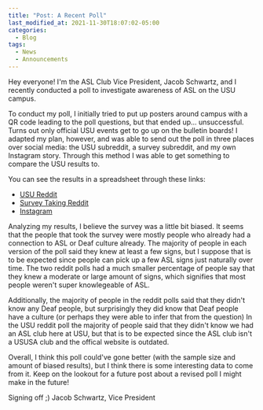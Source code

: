 ```yaml
---
title: "Post: A Recent Poll"
last_modified_at: 2021-11-30T18:07:02-05:00
categories:
  - Blog
tags:
  - News
  - Announcements
---
```

Hey everyone!
I'm the ASL Club Vice President, Jacob Schwartz, and I recently conducted a poll to investigate awareness of ASL on the USU campus.

To conduct my poll, I initially tried to put up posters around campus with a QR code leading to the poll questions, but that ended up... unsuccessful. Turns out only official USU events get to go up on the bulletin boards!
I adapted my plan, however, and was able to send out the poll in three places over social media: the USU subreddit, a survey subreddit, and my own Instagram story.
Through this method I was able to get something to compare the USU results to.

You can see the results in a spreadsheet through these links:
* [USU Reddit](https://docs.google.com/spreadsheets/d/1d4jbxXYkqkgNbxNelpL5EOmeSIyf_jG0RKIiGEly-cA/edit?usp=sharing)
* [Survey Taking Reddit](https://docs.google.com/spreadsheets/d/1yBTQsCkQdKaHUKJ2-Uk2dKr05VnrC18CDQ_kbT4Pxog/edit?usp=sharing)
* [Instagram](https://docs.google.com/spreadsheets/d/1vB0XoHEw_ZT2Nn-aRuaXLlOhNujCKrorxqdi4fcmyiU/edit?usp=sharing)

Analyzing my results, I believe the survey was a little bit biased. It seems that the people that took the survey were mostly people who already had a connection to ASL or Deaf culture already.
The majority of people in each version of the poll said they knew at least a few signs, but I suppose that is to be expected since people can pick up a few ASL signs just naturally over time.
The two reddit polls had a much smaller percentage of people say that they knew a moderate or large amount of signs, which signifies that most people weren't super knowlegeable of ASL.

Additionally, the majority of people in the reddit polls said that they didn't know any Deaf people, but surprisingly they did know that Deaf people have a culture (or perhaps they were able to infer that from the question)
In the USU reddit poll the majority of people said that they didn't know we had an ASL club here at USU, but that is to be expected since the ASL club isn't a USUSA club and the offical website is outdated.

Overall, I think this poll could've gone better (with the sample size and amount of biased results), but I think there is some interesting data to come from it.
Keep on the lookout for a future post about a revised poll I might make in the future!

Signing off ;)
   Jacob Schwartz, Vice President
